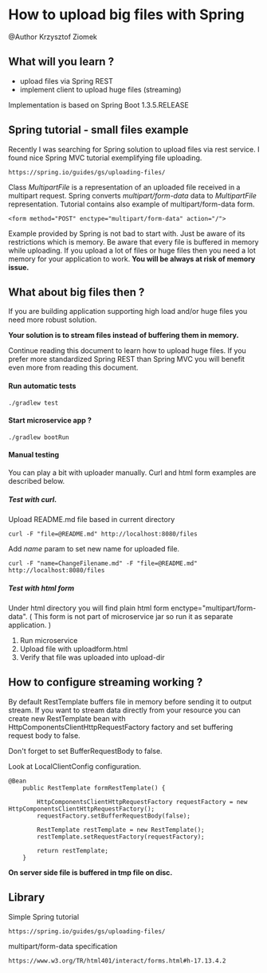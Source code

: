 # How to upload big files with Spring
@Author Krzysztof Ziomek

## What will you learn ?

* upload files via Spring REST
* implement client to upload huge files (streaming)

Implementation is based on Spring Boot 1.3.5.RELEASE

## Spring tutorial - small files example

Recently I was searching for Spring solution to upload files via rest service.
I found nice Spring MVC tutorial exemplifying file uploading.
    
    https://spring.io/guides/gs/uploading-files/

Class *MultipartFile* is a representation of an uploaded file received in a multipart request.
Spring converts *multipart/form-data* data to *MultipartFile* representation.
Tutorial contains also example of multipart/form-data form.

    <form method="POST" enctype="multipart/form-data" action="/">

Example provided by Spring is not bad to start with. Just be aware of its restrictions which is memory.
Be aware that every file is buffered in memory while uploading.
If you upload a lot of files or huge files then you need a lot memory for your application to work. 
**You will be always at risk of memory issue.** 

## What about big files then ? 

If you are building application supporting high load and/or huge files you need more robust solution.

**Your solution is to stream files instead of buffering them in memory.**

Continue reading this document to learn how to upload huge files.
If you prefer more standardized Spring REST than Spring MVC you will benefit even more from reading this document.
  
#### Run automatic tests

    ./gradlew test
  
#### Start microservice app ?

    ./gradlew bootRun

#### Manual testing
You can play a bit with uploader manually. Curl and html form examples are described below. 

##### Test with curl.

Upload README.md file based in current directory

    curl -F "file=@README.md" http://localhost:8080/files
   
Add _name_ param to set new name for uploaded file. 
 
    curl -F "name=ChangeFilename.md" -F "file=@README.md" http://localhost:8080/files
   
##### Test with html form

Under html directory you will find plain html form enctype="multipart/form-data".
( This form is not part of microservice jar so run it as separate application. )

1. Run microservice
2. Upload file with uploadform.html
3. Verify that file was uploaded into upload-dir


## How to configure streaming working ?
By default RestTemplate buffers file in memory before sending it to output stream.
If you want to stream data directly from your resource
you can create new RestTemplate bean with HttpComponentsClientHttpRequestFactory factory
and set buffering request body to false.

Don't forget to set BufferRequestBody to false. 

Look at LocalClientConfig configuration.

    @Bean
        public RestTemplate formRestTemplate() {
    
            HttpComponentsClientHttpRequestFactory requestFactory = new HttpComponentsClientHttpRequestFactory();
            requestFactory.setBufferRequestBody(false);
    
            RestTemplate restTemplate = new RestTemplate();
            restTemplate.setRequestFactory(requestFactory);
    
            return restTemplate;
        }

**On server side file is buffered in tmp file on disc.**

## Library

Simple Spring tutorial
    
    https://spring.io/guides/gs/uploading-files/
    
multipart/form-data specification
    
    https://www.w3.org/TR/html401/interact/forms.html#h-17.13.4.2